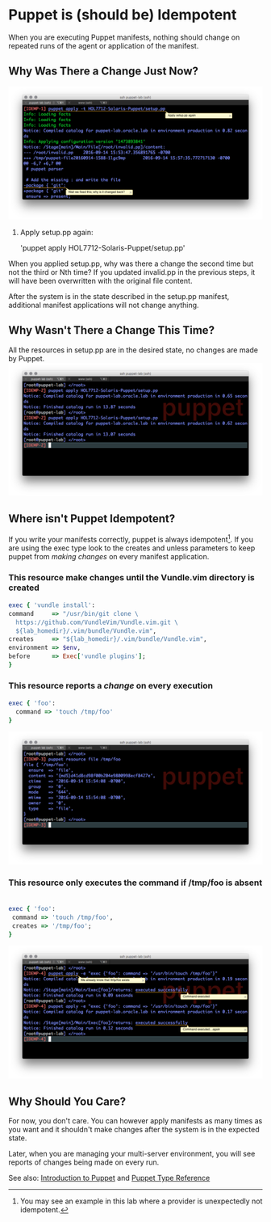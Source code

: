# Puppet is \(should be\) Idempotent

When you are executing Puppet manifests, nothing should change on repeated runs of the agent or application of the manifest.

## Why Was There a Change Just Now?

![](/assets/IDEMP-PUP-000.0.png)

1. Apply setup.pp again:

   'puppet apply HOL7712-Solaris-Puppet/setup.pp'

When you applied setup.pp, why was there a change the second time but not the third or Nth time? If you updated invalid.pp in the previous steps, it will have been overwritten with the original file content.

After the system is in the state described in the setup.pp manifest, additional manifest applications will not change anything.

## Why Wasn't There a Change This Time?

All the resources in setup.pp are in the desired state, no changes are made by Puppet.
![](/assets/IDEMP-PUP-000.1.png)

## Where isn't Puppet Idempotent?

If you write your manifests correctly, puppet is always idempotent[^1]. If you are using the exec type look to the creates and unless parameters to keep puppet from _making changes_ on every manifest application.

### This resource make changes until the Vundle.vim directory is created

```ruby
exec { 'vundle install':
command     => "/usr/bin/git clone \
  https://github.com/VundleVim/Vundle.vim.git \
  ${lab_homedir}/.vim/bundle/Vundle.vim",
creates     => "${lab_homedir}/.vim/bundle/Vundle.vim",
environment => $env,
before      => Exec['vundle plugins'];
}
```

### This resource reports a _change_ on every execution

```ruby
exec { 'foo':
  command => 'touch /tmp/foo'
}

```

![](/assets/IDEMP-PUP-000.2.png)

### This resource only executes the command if \/tmp\/foo is absent

```ruby

exec { 'foo':
 command => 'touch /tmp/foo',
 creates => '/tmp/foo';
}
```

![](/assets/IDEMP-PUP-000.3.png)

## Why Should You Care?

For now,  you don't care. You can however apply manifests as many times as you want and it shouldn't make changes after the system is in the expected state.

Later, when you are managing your multi-server environment, you will see reports of changes being made on every run.

See also: [Introduction to Puppet](https://docs.puppet.com/guides/introduction.html) and [Puppet Type Reference](https://docs.puppet.com/puppet/latest/reference/type.html)

[^1]: You may see an example in this lab where a provider is unexpectedly not idempotent.

